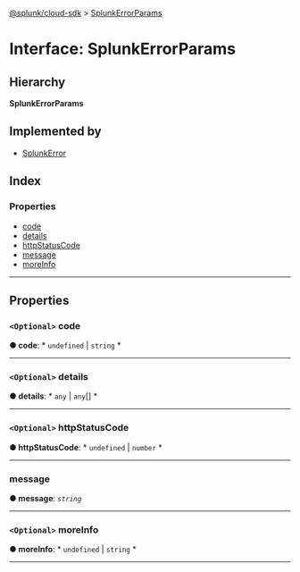 [@splunk/cloud-sdk](../README.md) > [SplunkErrorParams](../interfaces/splunkerrorparams.md)

# Interface: SplunkErrorParams

## Hierarchy

**SplunkErrorParams**

## Implemented by

* [SplunkError](../classes/splunkerror.md)

## Index

### Properties

* [code](splunkerrorparams.md#code)
* [details](splunkerrorparams.md#details)
* [httpStatusCode](splunkerrorparams.md#httpstatuscode)
* [message](splunkerrorparams.md#message)
* [moreInfo](splunkerrorparams.md#moreinfo)

---

## Properties

<a id="code"></a>

### `<Optional>` code

**● code**: * `undefined` &#124; `string`
*

___
<a id="details"></a>

### `<Optional>` details

**● details**: * `any` &#124; `any`[]
*

___
<a id="httpstatuscode"></a>

### `<Optional>` httpStatusCode

**● httpStatusCode**: * `undefined` &#124; `number`
*

___
<a id="message"></a>

###  message

**● message**: *`string`*

___
<a id="moreinfo"></a>

### `<Optional>` moreInfo

**● moreInfo**: * `undefined` &#124; `string`
*

___

